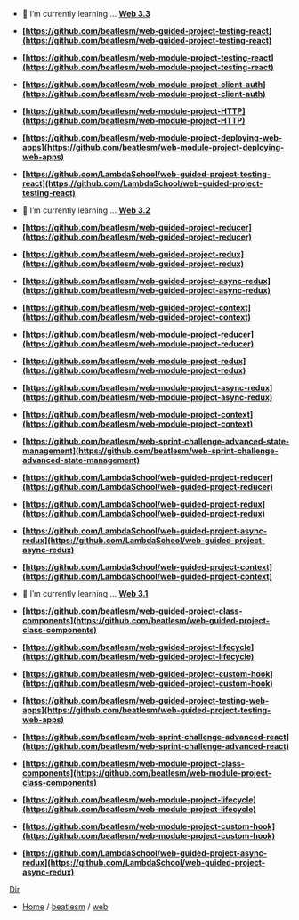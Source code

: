 
- 🌱 I’m currently learning ... **[Web 3.3](./3.3-Advanced-Web-Applications/)**

-   **[https://github.com/beatlesm/web-guided-project-testing-react](https://github.com/beatlesm/web-guided-project-testing-react)**


-   **[https://github.com/beatlesm/web-module-project-testing-react](https://github.com/beatlesm/web-module-project-testing-react)**
-   **[https://github.com/beatlesm/web-module-project-client-auth](https://github.com/beatlesm/web-module-project-client-auth)**
-   **[https://github.com/beatlesm/web-module-project-HTTP](https://github.com/beatlesm/web-module-project-HTTP)**
-   **[https://github.com/beatlesm/web-module-project-deploying-web-apps](https://github.com/beatlesm/web-module-project-deploying-web-apps)**


-   **[https://github.com/LambdaSchool/web-guided-project-testing-react](https://github.com/LambdaSchool/web-guided-project-testing-react)**


- 🌱 I’m currently learning ... **[Web 3.2](./3.2-Advanced-State-Management/README.md)**

-   **[https://github.com/beatlesm/web-guided-project-reducer](https://github.com/beatlesm/web-guided-project-reducer)**
-   **[https://github.com/beatlesm/web-guided-project-redux](https://github.com/beatlesm/web-guided-project-redux)**
-   **[https://github.com/beatlesm/web-guided-project-async-redux](https://github.com/beatlesm/web-guided-project-async-redux)**
-   **[https://github.com/beatlesm/web-guided-project-context](https://github.com/beatlesm/web-guided-project-context)**

-   **[https://github.com/beatlesm/web-module-project-reducer](https://github.com/beatlesm/web-module-project-reducer)**
-   **[https://github.com/beatlesm/web-module-project-redux](https://github.com/beatlesm/web-module-project-redux)**
-   **[https://github.com/beatlesm/web-module-project-async-redux](https://github.com/beatlesm/web-module-project-async-redux)**
-   **[https://github.com/beatlesm/web-module-project-context](https://github.com/beatlesm/web-module-project-context)**
-   **[https://github.com/beatlesm/web-sprint-challenge-advanced-state-management](https://github.com/beatlesm/web-sprint-challenge-advanced-state-management)**

-   **[https://github.com/LambdaSchool/web-guided-project-reducer](https://github.com/LambdaSchool/web-guided-project-reducer)**
-   **[https://github.com/LambdaSchool/web-guided-project-redux](https://github.com/LambdaSchool/web-guided-project-redux)**
-   **[https://github.com/LambdaSchool/web-guided-project-async-redux](https://github.com/LambdaSchool/web-guided-project-async-redux)**
-   **[https://github.com/LambdaSchool/web-guided-project-context](https://github.com/LambdaSchool/web-guided-project-context)**

- 🌱 I’m currently learning ... **[Web 3.1](./3.1-Advanced-React/)**

-   **[https://github.com/beatlesm/web-guided-project-class-components](https://github.com/beatlesm/web-guided-project-class-components)**
-   **[https://github.com/beatlesm/web-guided-project-lifecycle](https://github.com/beatlesm/web-guided-project-lifecycle)**
-   **[https://github.com/beatlesm/web-guided-project-custom-hook](https://github.com/beatlesm/web-guided-project-custom-hook)**
-   **[https://github.com/beatlesm/web-guided-project-testing-web-apps](https://github.com/beatlesm/web-guided-project-testing-web-apps)**
-   **[https://github.com/beatlesm/web-sprint-challenge-advanced-react](https://github.com/beatlesm/web-sprint-challenge-advanced-react)**

-   **[https://github.com/beatlesm/web-module-project-class-components](https://github.com/beatlesm/web-module-project-class-components)**
-   **[https://github.com/beatlesm/web-module-project-lifecycle](https://github.com/beatlesm/web-module-project-lifecycle)**
-   **[https://github.com/beatlesm/web-module-project-custom-hook](https://github.com/beatlesm/web-module-project-custom-hook)**
-   **[https://github.com/LambdaSchool/web-guided-project-async-redux](https://github.com/LambdaSchool/web-guided-project-async-redux)**


[Dir](./)

- [Home](https://github.com/beatlesm) / [beatlesm](https://github.com/beatlesm/beatlesm) /  [web](https://github.com/beatlesm/web)